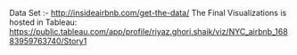 Data Set :- http://insideairbnb.com/get-the-data/
The Final Visualizations is hosted in Tableau: https://public.tableau.com/app/profile/riyaz.ghori.shaik/viz/NYC_airbnb_16883959763740/Story1 
